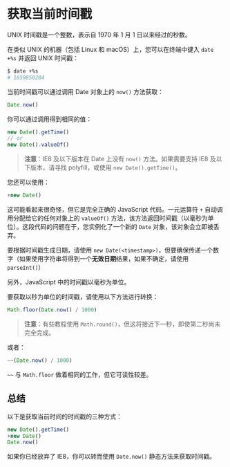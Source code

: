 # 获取当前时间戳

UNIX 时间戳是一个整数，表示自 1970 年 1 月 1 日以来经过的秒数。

在类似 UNIX 的机器（包括 Linux 和 macOS）上，您可以在终端中键入 `date +%s` 并返回 UNIX 时间戳：

```bash
$ date +%s
# 1659858284
```

当前时间戳可以通过调用 Date 对象上的 `now()` 方法获取：

```js
Date.now()
```

你可以通过调用得到相同的值：

```js
new Date().getTime()
// or
new Date().valueOf()
```

> **注意**：IE8 及以下版本在 Date 上没有 `now()` 方法。如果需要支持 IE8 及以下版本，请寻找 polyfill，或使用 `new Date().getTime()`。

您还可以使用：

```js
+new Date()
```

这可能看起来很奇怪，但它是完全正确的 JavaScript 代码。一元运算符 `+` 自动调用分配给它的任何对象上的 `valueOf()` 方法，该方法返回时间戳（以毫秒为单位）。这段代码的问题在于，您实例化了一个新的 `Date` 对象，该对象会立即被丢弃。

要根据时间戳生成日期，请使用 `new Date(<timestamp>)`，但要确保传递一个数字（如果使用字符串将得到一个**无效日期**结果，如果不确定，请使用 `parseInt()`）

另外，JavaScript 中的时间戳以毫秒为单位。

要获取以秒为单位的时间戳，请使用以下方法进行转换：

```js
Math.floor(Date.now() / 1000)
```

> **注意**：有些教程使用 `Math.round()`，但这将接近下一秒，即使第二秒尚未完全完成。

或者：

```js
~~(Date.now() / 1000)
```

`~~` 与 `Math.floor` 做着相同的工作，但它可读性较差。

## 总结

以下是获取当前时间的时间戳的三种方式：

```js
new Date().getTime()
+new Date()
Date.now()
```

如果你已经放弃了 IE8，你可以转而使用 `Date.now()` 静态方法来获取时间戳。
